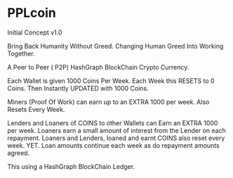 # PPLcoin

Initial Concept v1.0

Bring Back Humanity Without Greed.  Changing Human Greed Into Working Together.

A Peer to Peer ( P2P) HashGraph BlockChain Crypto Currency.

Each Wallet is given 1000 Coins Per Week.
Each Week this RESETS to 0 Coins.
Then Instantly UPDATED with 1000 Coins.

Miners (Proof Of Work) can earn up to an EXTRA 1000 per week.
Also Resets Every Week.

Lenders and Loaners of COINS to other Wallets can Earn an EXTRA 1000 per week.
Loaners earn a small amount of interest from the Lender on each repayment.
Loaners and Lenders, loaned and earnt COINS also reset every week.
YET. Loan amounts continue each week as do repayment amounts agreed.

This using a HashGraph BlockChain Ledger.

